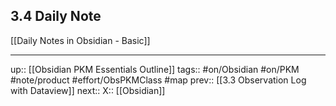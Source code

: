 ## 3.4 Daily Note

[[Daily Notes in Obsidian - Basic]]


---
up:: [[Obsidian PKM Essentials Outline]]
tags:: #on/Obsidian #on/PKM  #note/product #effort/ObsPKMClass #map
prev:: [[3.3 Observation Log with Dataview]]
next:: 
X:: [[Obsidian]]

